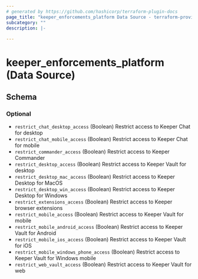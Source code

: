 ```yaml
---
# generated by https://github.com/hashicorp/terraform-plugin-docs
page_title: "keeper_enforcements_platform Data Source - terraform-provider-keeper"
subcategory: ""
description: |-
  
---
```


# keeper_enforcements_platform (Data Source)





<!-- schema generated by tfplugindocs -->
## Schema

### Optional

- `restrict_chat_desktop_access` (Boolean) Restrict access to Keeper Chat for desktop
- `restrict_chat_mobile_access` (Boolean) Restrict access to Keeper Chat for mobile
- `restrict_commander_access` (Boolean) Restrict access to Keeper Commander
- `restrict_desktop_access` (Boolean) Restrict access to Keeper Vault for desktop
- `restrict_desktop_mac_access` (Boolean) Restrict access to Keeper Desktop for MacOS
- `restrict_desktop_win_access` (Boolean) Restrict access to Keeper Desktop for Windows
- `restrict_extensions_access` (Boolean) Restrict access to Keeper browser extensions
- `restrict_mobile_access` (Boolean) Restrict access to Keeper Vault for mobile
- `restrict_mobile_android_access` (Boolean) Restrict access to Keeper Vault for Android
- `restrict_mobile_ios_access` (Boolean) Restrict access to Keeper Vault for iOS
- `restrict_mobile_windows_phone_access` (Boolean) Restrict access to Keeper Vault for Windows mobile
- `restrict_web_vault_access` (Boolean) Restrict access to Keeper Vault for web
